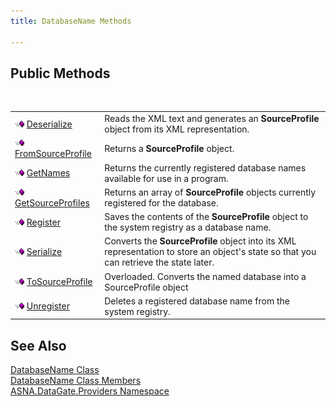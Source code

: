 ```yaml
---
title: DatabaseName Methods

---
```


## Public Methods

<br />


|      |      |
| ---- | ---- |
| <img height="11" alt="public property" src="images/public-method.gif" width="15" border="0" x-maintain-ratio="TRUE" /> [Deserialize](database-name-class-deserialize-method.html) | Reads the XML text and generates an **SourceProfile** object from its XML representation. |
| <img height="11" alt="public property" src="images/public-method.gif" width="15" border="0" x-maintain-ratio="TRUE" /> [ FromSourceProfile](database-name-class-from-source-profile-method.html) | Returns a **SourceProfile** object. |
| <img height="11" alt="public property" src="images/public-method.gif" width="15" border="0" x-maintain-ratio="TRUE" /> [ GetNames](database-name-class-get-names-method.html) | Returns the currently registered database names available for use in a program. |
| <img height="11" alt="public property" src="images/public-method.gif" width="15" border="0" x-maintain-ratio="TRUE" /> [ GetSourceProfiles](database-name-class-get-source-profiles-method.html) | Returns an array of **SourceProfile** objects currently registered for the database. |
| <img height="11" alt="public property" src="images/public-method.gif" width="15" border="0" x-maintain-ratio="TRUE" /> [ Register](database-name-class-register-method.html) | Saves the contents of the **SourceProfile** object to the system registry as a database name. |
| <img height="11" alt="public property" src="images/public-method.gif" width="15" border="0" x-maintain-ratio="TRUE" /> [Serialize](database-name-class-serialize-method.html) | Converts the **SourceProfile** object into its XML representation to store an object's state so that you can retrieve the state later. |
| <img height="11" alt="public property" src="images/public-method.gif" width="15" border="0" x-maintain-ratio="TRUE" /> [ ToSourceProfile](database-name-class-to_source-profile-methods.html) | Overloaded. Converts the named database into a SourceProfile object |
| <img height="11" alt="public property" src="images/public-method.gif" width="15" border="0" x-maintain-ratio="TRUE" /> [ Unregister](database-name-class-unregister-method.html) | Deletes a registered database name from the system registry. |



## See Also


[DatabaseName Class](database-name-class.html)
      <br />
[DatabaseName Class Members](database-name-members.html)
      <br />
[ASNA.DataGate.Providers Namespace](datagate-providers-namespace.html)

